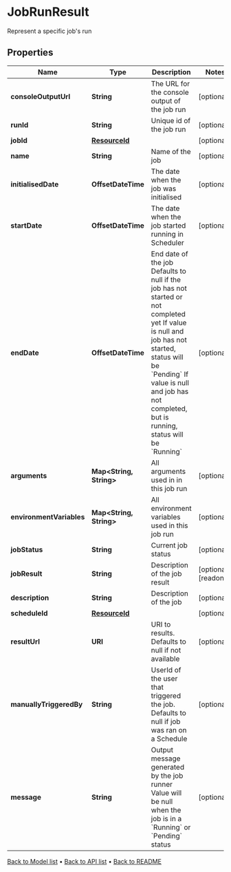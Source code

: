 

# JobRunResult

Represent a specific job's run

## Properties

| Name | Type | Description | Notes |
|------------ | ------------- | ------------- | -------------|
|**consoleOutputUrl** | **String** | The URL for the console output of the job run |  [optional] |
|**runId** | **String** | Unique id of the job run |  [optional] |
|**jobId** | [**ResourceId**](ResourceId.md) |  |  [optional] |
|**name** | **String** | Name of the job |  [optional] |
|**initialisedDate** | **OffsetDateTime** | The date when the job was initialised |  [optional] |
|**startDate** | **OffsetDateTime** | The date when the job started running in Scheduler |  [optional] |
|**endDate** | **OffsetDateTime** | End date of the job Defaults to null if the job has not started or not completed yet If value is null and job has not started, status will be &#x60;Pending&#x60; If value is null and job has not completed, but is running, status will be &#x60;Running&#x60; |  [optional] |
|**arguments** | **Map&lt;String, String&gt;** | All arguments used in in this job run |  [optional] |
|**environmentVariables** | **Map&lt;String, String&gt;** | All environment variables used in this job run |  [optional] |
|**jobStatus** | **String** | Current job status |  [optional] |
|**jobResult** | **String** | Description of the job result |  [optional] [readonly] |
|**description** | **String** | Description of the job |  [optional] |
|**scheduleId** | [**ResourceId**](ResourceId.md) |  |  [optional] |
|**resultUrl** | **URI** | URI to results. Defaults to null if not available |  [optional] |
|**manuallyTriggeredBy** | **String** | UserId of the user that triggered the job. Defaults to null if job was ran on a Schedule |  [optional] |
|**message** | **String** | Output message generated by the job runner Value will be null when the job is in a &#x60;Running&#x60; or &#x60;Pending&#x60; status |  [optional] |



[Back to Model list](../README.md#documentation-for-models) &#8226; [Back to API list](../README.md#documentation-for-api-endpoints) &#8226; [Back to README](../README.md)



